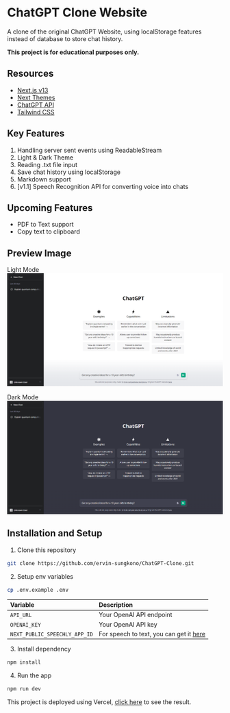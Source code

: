 # ChatGPT Clone Website
A clone of the original ChatGPT Website, using localStorage features instead of database to store chat history.

**This project is for educational purposes only.**

## Resources
- [Next.js v13](https://nextjs.org)
- [Next Themes](https://www.npmjs.com/package/next-themes)
- [ChatGPT API](https://platform.openai.com/docs/api-reference)
- [Tailwind CSS](https://tailwindcss.com/)

## Key Features
1. Handling server sent events using ReadableStream
2. Light & Dark Theme
3. Reading .txt file input
4. Save chat history using localStorage
5. Markdown support
6. [v1.1] Speech Recognition API for converting voice into chats

## Upcoming Features
- PDF to Text support
- Copy text to clipboard

## Preview Image
Light Mode
![](./public/preview_img_light.png)

Dark Mode
![](./public/preview_img.png)

## Installation and Setup
1. Clone this repository
```sh
git clone https://github.com/ervin-sungkono/ChatGPT-Clone.git
```
2. Setup env variables
```sh
cp .env.example .env
```
| Variable | Description |
| :--- | :--- |
| `API_URL` | Your OpenAI API endpoint |
| `OPENAI_KEY` | Your OpenAI API key |
| `NEXT_PUBLIC_SPEECHLY_APP_ID` | For speech to text, you can get it [here](https://www.speechly.com/) |

3. Install dependency
```sh
npm install
```
4. Run the app
```sh
npm run dev
```

This project is deployed using Vercel, [click here](https://chatgpt-clone-ervin-sungkono.vercel.app/) to see the result.